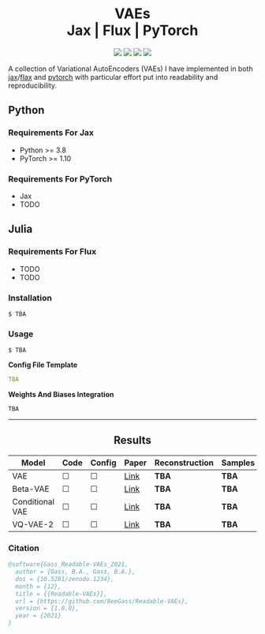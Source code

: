 <h1 align="center">
  <b>VAEs</b><br> 
  <b>Jax | Flux | PyTorch</b><br> 
</h1>

<p align="center">
      <a href="https://www.python.org/">
        <img src="https://img.shields.io/badge/Python-3.8-ff69b4.svg" /></a>
       <a href= "https://pytorch.org/">
        <img src="https://img.shields.io/badge/PyTorch-1.10-2BAF2B.svg" /></a>
       <a href= "https://github.com/BeeGass/VAEs/blob/master/LICENSE">
        <img src="https://img.shields.io/badge/license-Apache2.0-blue.svg" /></a>
         <a href= "http://twitter.com/intent/tweet?text=Readable-VAEs:%20A%20Collection%20Of%20VAEs%20Written%20In%20PyTorch%20And%20Jax%3A&url=https://github.com/BeeGass/Readable-VAEs">
        <img src="https://img.shields.io/twitter/url/https/shields.io.svg?style=social" /></a>

</p>

A collection of Variational AutoEncoders (VAEs) I have implemented in both [jax](https://github.com/google/jax)/[flax](https://github.com/google/flax) and [pytorch](https://pytorch.org/) with particular effort put into readability and reproducibility. 

## Python 
### Requirements For Jax
- Python >= 3.8
- PyTorch >= 1.10

### Requirements For PyTorch
- Jax 
- TODO


## Julia
### Requirements For Flux
- TODO
- TODO

### Installation
```
$ TBA
```

### Usage
```
$ TBA
```
**Config File Template**
```yaml
TBA
```

**Weights And Biases Integration**
```
TBA
```

----
<h2 align="center">
  <b>Results</b><br>
</h2>


| Model           | Code  | Config  | Paper                                             | Reconstruction | Samples | 
|-----------------|-------|---------|---------------------------------------------------|----------------|---------|
| VAE             |&#9744;| &#9744; | [Link](https://arxiv.org/abs/1312.6114)           |     **TBA**    | **TBA** |
| Beta-VAE        |&#9744;| &#9744; | [Link](https://openreview.net/forum?id=Sy2fzU9gl) |     **TBA**    | **TBA** |
| Conditional VAE |&#9744;| &#9744; | [Link](https://openreview.net/forum?id=rJWXGDWd-H)|     **TBA**    | **TBA** |
| VQ-VAE-2        |&#9744;| &#9744; | [Link](https://arxiv.org/abs/1906.00446)          |     **TBA**    | **TBA** |

### Citation
```bib
@software{Gass_Readable-VAEs_2021,
  author = {Gass, B.A., Gass, B.A.},
  doi = {10.5281/zenodo.1234},
  month = {12},
  title = {{Readable-VAEs}},
  url = {https://github.com/BeeGass/Readable-VAEs},
  version = {1.0.0},
  year = {2021}
}
```
